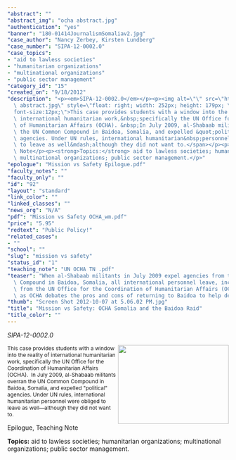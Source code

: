 ```yaml
---
"abstract": ""
"abstract_img": "ocha abstract.jpg"
"authentication": "yes"
"banner": "180-01414JournalismSomaliav2.jpg"
"case_author": "Nancy Zerbey, Kirsten Lundberg"
"case_number": "SIPA-12-0002.0"
"case_topics":
- "aid to lawless societies"
- "humanitarian organizations"
- "multinational organizations"
- "public sector management"
"category_id": "15"
"created_on": "9/18/2012"
"description": "<p><em>SIPA-12-0002.0</em></p><p><img alt=\"\" src=\"https://casestudies.jrn.columbia.edu/casestudy/files/photos/665/ocha\
  \ abstract.jpg\" style=\"float: right; width: 252px; height: 179px; \" /><span style=\"\
  font-size:12px;\">This case provides students with a window into the reality of\
  \ international humanitarian work,&nbsp;specifically the UN Office for the Coordination\
  \ of Humanitarian Affairs (OCHA). &nbsp;In July 2009, al-Shabaab militants overran\
  \ the UN Common Compound in Baidoa, Somalia, and expelled &quot;political&quot;\
  \ agencies. Under UN rules, international humanitarian&nbsp;personnel were obliged\
  \ to leave as well&mdash;although they did not want to.</span></p><p>Epilogue, Teaching\
  \ Note</p><p><strong>Topics:</strong> aid to lawless societies; humanitarian&nbsp;organizations;\
  \ multinational organizations; public sector management.</p>"
"epologue": "Mission vs Safety Epilogue.pdf"
"faculty_notes": ""
"faculty_only": ""
"id": "92"
"layout": "standard"
"link_color": ""
"linked_classes": ""
"news_org": "N/A"
"pdf": "Mission vs Safety OCHA_wm.pdf"
"price": "5.95"
"redtext": "Public Policy!"
"related_cases":
- ""
"school": ""
"slug": "mission vs safety"
"status_id": "1"
"teaching_note": "UN OCHA TN .pdf"
"teaser": "When al-Shabaab militants in July 2009 expel agencies from the UN  Common\
  \ Compound in Baidoa, Somalia, all international personnel leave, including those\
  \ from the UN Office for the Coordination of Humanitarian Affairs (OCHA). Follow\
  \ as OCHA debates the pros and cons of returning to Baidoa to help desperate refugees."
"thumb": "Screen Shot 2012-10-07 at 5.06.02 PM.jpg"
"title": "Mission vs Safety: OCHA Somalia and the Baidoa Raid"
"title_color": ""
---
```

<p><em>SIPA-12-0002.0</em></p><p><img alt="" src="https://casestudies.jrn.columbia.edu/casestudy/files/photos/665/ocha abstract.jpg" style="float: right; width: 252px; height: 179px; " /><span style="font-size:12px;">This case provides students with a window into the reality of international humanitarian work,&nbsp;specifically the UN Office for the Coordination of Humanitarian Affairs (OCHA). &nbsp;In July 2009, al-Shabaab militants overran the UN Common Compound in Baidoa, Somalia, and expelled &quot;political&quot; agencies. Under UN rules, international humanitarian&nbsp;personnel were obliged to leave as well&mdash;although they did not want to.</span></p><p>Epilogue, Teaching Note</p><p><strong>Topics:</strong> aid to lawless societies; humanitarian&nbsp;organizations; multinational organizations; public sector management.</p>